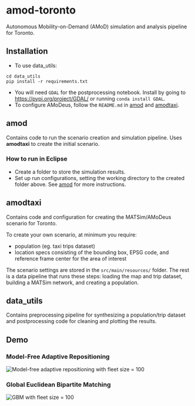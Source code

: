 # amod-toronto
Autonomous Mobility-on-Demand (AMoD) simulation and analysis pipeline for
Toronto.

## Installation
* To use data_utils:
```
cd data_utils
pip install -r requirements.txt
```
* You will need `GDAL` for the postprocessing notebook. Install by going to
  https://pypi.org/project/GDAL/ or running `conda install GDAL`.
* To configure AMoDeus, follow the `README.md` in
[amod](https://github.com/philipqlu/amod-toronto/amod) and 
[amodtaxi](https://github.com/philipqlu/amod-toronto/amodtaxi).

## amod
Contains code to run the scenario creation and simulation pipeline. Uses 
**amodtaxi** to create the initial scenario.

### How to run in Eclipse
* Create a folder to store the simulation results.
* Set up run configurations, setting the working directory to the created folder
above. See [amod](https://github.com/philipqlu/amod-toronto/amod) for
more instructions.

## amodtaxi
Contains code and configuration for creating the MATSim/AMoDeus scenario for
Toronto.

To create your own scenario, at minimum you require:
* population (eg. taxi trips dataset)
* location specs consisting of the bounding box, EPSG code, and reference frame
center for the area of interest

The scenario settings are stored in the `src/main/resources/` folder. The
rest is a data pipeline that runs these steps: loading the map and trip dataset, 
building a MATSim network, and creating a population.

## data_utils
Contains preprocessing pipeline for synthesizing a population/trip dataset and
postprocessing code for cleaning and plotting the results.

## Demo
### Model-Free Adaptive Repositioning
![Model-free adaptive repositioning with fleet size = 100](images/mf_fs_100.gif)

### Global Euclidean Bipartite Matching
![GBM with fleet size = 100](images/gbm_fs_100.gif)
